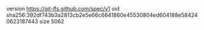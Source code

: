 version https://git-lfs.github.com/spec/v1
oid sha256:392df743b3a2813cb2e5e66c6641860e45530804ed604188e584240623187443
size 5062
